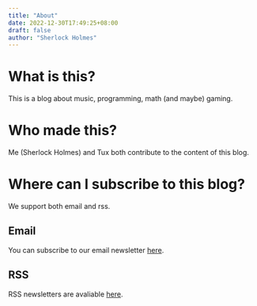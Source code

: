 ```yaml
---
title: "About"
date: 2022-12-30T17:49:25+08:00
draft: false
author: "Sherlock Holmes"
---
```


# What is this?

This is a blog about music, programming, math (and maybe) gaming.

# Who made this?

Me (Sherlock Holmes) and Tux both contribute to the content of this blog.

# Where can I subscribe to this blog?

We support both email and rss.

## Email

You can subscribe to our email newsletter [here](https://tinyletter.com/tuxpress).

## RSS

RSS newsletters are avaliable [here](https://tuxpress.tk/index.xml).